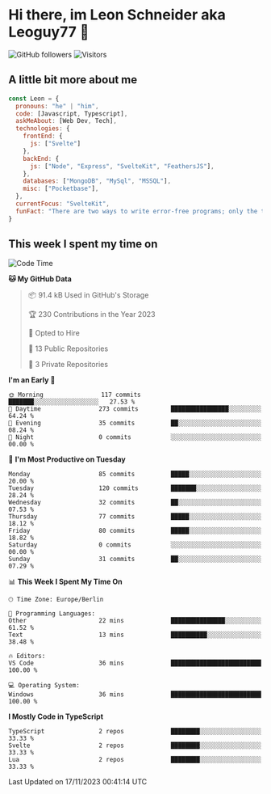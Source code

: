# Hi there, im Leon Schneider aka Leoguy77 👋

![GitHub followers](https://img.shields.io/github/followers/leoguy77.svg?style=social&label=Followers) ![Visitors](https://visitor-badge.glitch.me/badge?page_id=leoguy77.leoguy77)

## A little bit more about me

```javascript
const Leon = {
  pronouns: "he" | "him",
  code: [Javascript, Typescript],
  askMeAbout: [Web Dev, Tech],
  technologies: {
    frontEnd: {
      js: ["Svelte"]
    },
    backEnd: {
      js: ["Node", "Express", "SvelteKit", "FeathersJS"],
    },
    databases: ["MongoDB", "MySql", "MSSQL"],
    misc: ["Pocketbase"],
  },
  currentFocus: "SvelteKit",
  funFact: "There are two ways to write error-free programs; only the third one works"
}
```

## This week I spent my time on

<!--START_SECTION:waka-->
![Code Time](http://img.shields.io/badge/Code%20Time-129%20hrs%2024%20mins-blue)

**🐱 My GitHub Data** 

> 📦 91.4 kB Used in GitHub's Storage 
 > 
> 🏆 230 Contributions in the Year 2023
 > 
> 💼 Opted to Hire
 > 
> 📜 13 Public Repositories 
 > 
> 🔑 3 Private Repositories 
 > 
**I'm an Early 🐤** 

```text
🌞 Morning                117 commits         ███████░░░░░░░░░░░░░░░░░░   27.53 % 
🌆 Daytime                273 commits         ████████████████░░░░░░░░░   64.24 % 
🌃 Evening                35 commits          ██░░░░░░░░░░░░░░░░░░░░░░░   08.24 % 
🌙 Night                  0 commits           ░░░░░░░░░░░░░░░░░░░░░░░░░   00.00 % 
```
📅 **I'm Most Productive on Tuesday** 

```text
Monday                   85 commits          █████░░░░░░░░░░░░░░░░░░░░   20.00 % 
Tuesday                  120 commits         ███████░░░░░░░░░░░░░░░░░░   28.24 % 
Wednesday                32 commits          ██░░░░░░░░░░░░░░░░░░░░░░░   07.53 % 
Thursday                 77 commits          █████░░░░░░░░░░░░░░░░░░░░   18.12 % 
Friday                   80 commits          █████░░░░░░░░░░░░░░░░░░░░   18.82 % 
Saturday                 0 commits           ░░░░░░░░░░░░░░░░░░░░░░░░░   00.00 % 
Sunday                   31 commits          ██░░░░░░░░░░░░░░░░░░░░░░░   07.29 % 
```


📊 **This Week I Spent My Time On** 

```text
🕑︎ Time Zone: Europe/Berlin

💬 Programming Languages: 
Other                    22 mins             ███████████████░░░░░░░░░░   61.52 % 
Text                     13 mins             ██████████░░░░░░░░░░░░░░░   38.48 % 

🔥 Editors: 
VS Code                  36 mins             █████████████████████████   100.00 % 

💻 Operating System: 
Windows                  36 mins             █████████████████████████   100.00 % 
```

**I Mostly Code in TypeScript** 

```text
TypeScript               2 repos             ████████░░░░░░░░░░░░░░░░░   33.33 % 
Svelte                   2 repos             ████████░░░░░░░░░░░░░░░░░   33.33 % 
Lua                      2 repos             ████████░░░░░░░░░░░░░░░░░   33.33 % 
```




 Last Updated on 17/11/2023 00:41:14 UTC
<!--END_SECTION:waka-->
